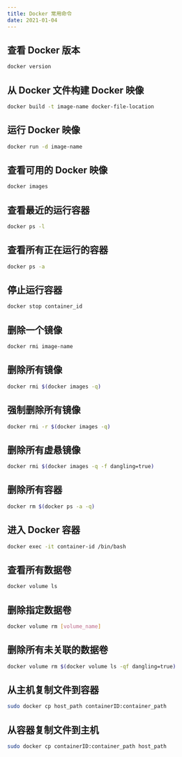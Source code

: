 ```yaml
---
title: Docker 常用命令
date: 2021-01-04
---
```

## 查看 Docker 版本
```sh
docker version
```
## 从 Docker 文件构建 Docker 映像
```sh
docker build -t image-name docker-file-location
```
## 运行 Docker 映像
```sh
docker run -d image-name
```
## 查看可用的 Docker 映像
```sh
docker images
```
## 查看最近的运行容器
```sh
docker ps -l
```
## 查看所有正在运行的容器
```sh
docker ps -a
```
## 停止运行容器
```sh
docker stop container_id
```
## 删除一个镜像
```sh
docker rmi image-name
```
## 删除所有镜像
```sh
docker rmi $(docker images -q)
```
## 强制删除所有镜像
```sh
docker rmi -r $(docker images -q)
```
## 删除所有虚悬镜像
```sh
docker rmi $(docker images -q -f dangling=true)
```
## 删除所有容器
```sh
docker rm $(docker ps -a -q)
```
## 进入 Docker 容器
```sh
docker exec -it container-id /bin/bash
```
## 查看所有数据卷
```sh
docker volume ls
```
## 删除指定数据卷
```sh
docker volume rm [volume_name]
```
## 删除所有未关联的数据卷
```sh
docker volume rm $(docker volume ls -qf dangling=true)
```
## 从主机复制文件到容器
```sh
sudo docker cp host_path containerID:container_path
```
## 从容器复制文件到主机
```sh
sudo docker cp containerID:container_path host_path
```

